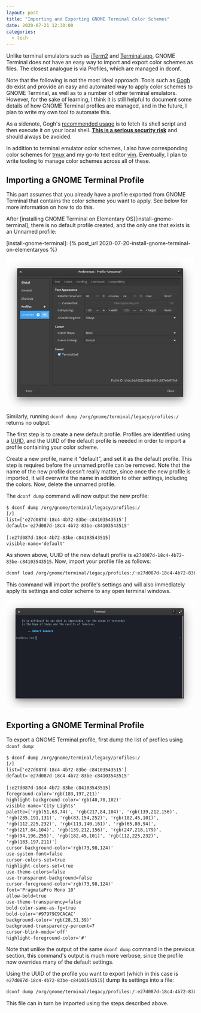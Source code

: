 ```yaml
---
layout: post
title: "Importing and Exporting GNOME Terminal Color Schemes"
date: 2020-07-21 12:30:00
categories:
  - tech
---
```


Unlike terminal emulators such as [iTerm2][iterm2] and
[Terminal.app][terminal-app], GNOME Terminal does not have an easy way to import
and export color schemes as files. The closest analogue is via Profiles, which
are managed in dconf.

[iterm2]: https://www.iterm2.com/
[terminal-app]: https://support.apple.com/guide/terminal/welcome/mac

Note that the following is not the most ideal approach. Tools such as
[Gogh][gogh] do exist and provide an easy and automated way to apply color
schemes to GNOME Terminal, as well as to a number of other terminal emulators.
However, for the sake of learning, I think it is still helpful to document some
details of how GNOME Terminal profiles are managed, and in the future, I plan
to write my own tool to automate this.

[gogh]: https://github.com/Mayccoll/Gogh

As a sidenote, Gogh's [recommended usage][gogh-install] is to fetch its shell
script and then execute it on your local shell. [**This is a serious security
risk**][dont-pipe-to-shell] and should always be avoided.

[gogh-install]: https://github.com/Mayccoll/Gogh#install
[dont-pipe-to-shell]: https://www.seancassidy.me/dont-pipe-to-your-shell.html

In addition to terminal emulator color schemes, I also have corresponding color
schemes for [tmux][tmux] and my go-to text editor [vim][vim]. Eventually, I
plan to write tooling to manage color schemes across all of these.

[tmux]: https://github.com/tmux/tmux/wiki
[vim]: https://www.vim.org/

## Importing a GNOME Terminal Profile

This part assumes that you already have a profile exported from GNOME Terminal
that contains the color scheme you want to apply. See below for more information
on how to do this.

After [installing GNOME Terminal on Elementary OS][install-gnome-terminal],
there is no default profile created, and the only one that exists is an
Unnamed profile:

[install-gnome-terminal]: {% post_url 2020-07-20-install-gnome-terminal-on-elementaryos %}

<img src="/assets/img/gnome-terminal-unnamed-profile.png" class="img-responsive"
    alt="GNOME Terminal Unnamed profile">

Similarly, running `dconf dump /org/gnome/terminal/legacy/profiles:/` returns
no output.

The first step is to create a new default profile. Profiles are identified
using a [UUID][uuid], and the UUID of the default profile is needed in order
to import a profile containing your color scheme.

[uuid]: https://tools.ietf.org/html/rfc4122

Create a new profile, name it "default", and set it as the default profile.
This step is required before the unnamed profile can be removed. Note that the
name of the new profile doesn't really matter, since once the new profile is
imported, it will overwrite the name in addition to other settings, including
the colors. Now, delete the unnamed profile.

The `dconf dump` command will now output the new profile:

```
$ dconf dump /org/gnome/terminal/legacy/profiles:/
[/]
list=['e27d087d-18c4-4b72-83be-c84103543515']
default='e27d087d-18c4-4b72-83be-c84103543515'

[:e27d087d-18c4-4b72-83be-c84103543515]
visible-name='default'
```

As shown above, UUID of the new default profile is
`e27d087d-18c4-4b72-83be-c84103543515`. Now, import your profile file as
follows:

```sh
dconf load /org/gnome/terminal/legacy/profiles:/:e27d087d-18c4-4b72-83be-c84103543515/ < citylights-profile.dconf
```

This command will import the profile's settings and will also immediately apply
its settings and color scheme to any open terminal windows.

<img src="/assets/img/gnome-terminal-profile-installed.png" class="img-responsive"
    alt="GNOME Terminal profile installed">

## Exporting a GNOME Terminal Profile

To export a GNOME Terminal profile, first dump the list of profiles using
`dconf dump`:

```
$ dconf dump /org/gnome/terminal/legacy/profiles:/
[/]
list=['e27d087d-18c4-4b72-83be-c84103543515']
default='e27d087d-18c4-4b72-83be-c84103543515'

[:e27d087d-18c4-4b72-83be-c84103543515]
foreground-color='rgb(183,197,211)'
highlight-background-color='rgb(40,70,102)'
visible-name='City Lights'
palette=['rgb(51,63,74)', 'rgb(217,84,104)', 'rgb(139,212,156)', 'rgb(235,191,131)', 'rgb(83,154,252)', 'rgb(182,45,101)', 'rgb(112,225,232)', 'rgb(113,140,161)', 'rgb(65,80,94)', 'rgb(217,84,104)', 'rgb(139,212,156)', 'rgb(247,218,179)', 'rgb(94,196,255)', 'rgb(182,45,101)', 'rgb(112,225,232)', 'rgb(183,197,211)']
cursor-background-color='rgb(73,98,124)'
use-system-font=false
cursor-colors-set=true
highlight-colors-set=true
use-theme-colors=false
use-transparent-background=false
cursor-foreground-color='rgb(73,98,124)'
font='PragmataPro Mono 10'
allow-bold=true
use-theme-transparency=false
bold-color-same-as-fg=true
bold-color='#97979C9CACAC'
background-color='rgb(28,31,39)'
background-transparency-percent=7
cursor-blink-mode='off'
highlight-foreground-color='#'
```

Note that unlike the output of the same `dconf dump` command in the previous
section, this command's output is much more verbose, since the profile now
overrides many of the default settings.

Using the UUID of the profile you want to export (which in this case is
`e27d087d-18c4-4b72-83be-c84103543515`) dump its settings into a file:

```sh
dconf dump /org/gnome/terminal/legacy/profiles:/:e27d087d-18c4-4b72-83be-c84103543515/ > citylights-profile.dconf
```

This file can in turn be imported using the steps described above.
